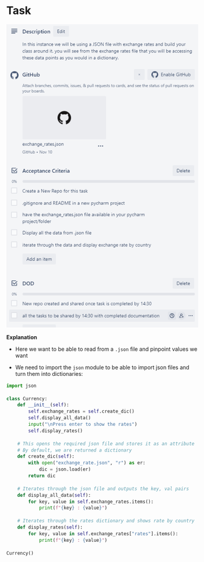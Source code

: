 # Task
![](images/taskinfo.png)

**Explanation**
- Here we want to be able to read from a ```.json``` file and pinpoint values we want

- We need to import the ```json``` module to be able to import json files and turn them into dictionaries:

```python
import json

class Currency:
    def __init__(self):
        self.exchange_rates = self.create_dic()
        self.display_all_data()
        input("\nPress enter to show the rates")
        self.display_rates()

    # This opens the required json file and stores it as an attribute
    # By default, we are returned a dictionary    
    def create_dic(self):
        with open("exchange_rate.json", "r") as er:
            dic = json.load(er)
        return dic

    # Iterates through the json file and outputs the key, val pairs
    def display_all_data(self):
        for key, value in self.exchange_rates.items():
            print(f"{key} : {value}")

    # Iterates through the rates dictionary and shows rate by country
    def display_rates(self):
        for key, value in self.exchange_rates["rates"].items():
            print(f"{key} : {value}")  

Currency() 
```
